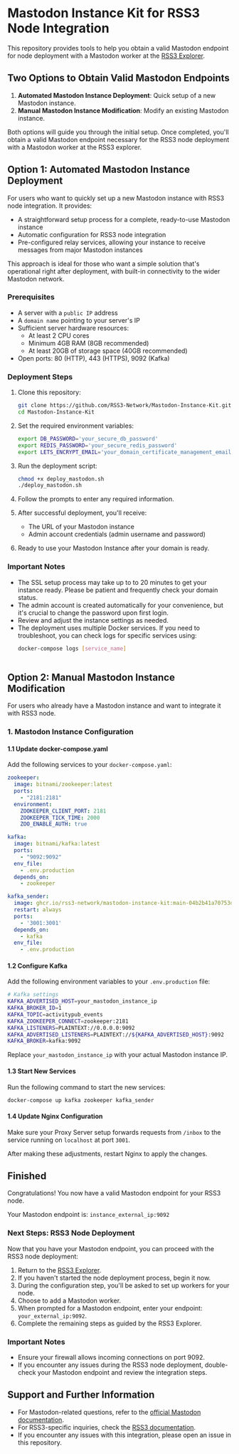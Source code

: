 # Mastodon Instance Kit for RSS3 Node Integration

This repository provides tools to help you obtain a valid Mastodon endpoint for node deployment with a Mastodon worker at the [RSS3 Explorer](https://explorer.rss3.io/).

## Two Options to Obtain Valid Mastodon Endpoints

1. **Automated Mastodon Instance Deployment**: Quick setup of a new Mastodon instance.
2. **Manual Mastodon Instance Modification**: Modify an existing Mastodon instance.

Both options will guide you through the initial setup. Once completed, you'll obtain a valid Mastodon endpoint necessary for the RSS3 node deployment with a Mastodon worker at the RSS3 explorer.

## Option 1: Automated Mastodon Instance Deployment

For users who want to quickly set up a new Mastodon instance with RSS3 node integration. It provides:
- A straightforward setup process for a complete, ready-to-use Mastodon instance
- Automatic configuration for RSS3 node integration
- Pre-configured relay services, allowing your instance to receive messages from major Mastodon instances

This approach is ideal for those who want a simple solution that's operational right after deployment, with built-in connectivity to the wider Mastodon network.

### Prerequisites

- A server with a `public IP` address
- A `domain name` pointing to your server's IP
- Sufficient server hardware resources:
  - At least 2 CPU cores
  - Minimum 4GB RAM (8GB recommended)
  - At least 20GB of storage space (40GB recommended)
- Open ports: 80 (HTTP), 443 (HTTPS), 9092 (Kafka)
  
### Deployment Steps

1. Clone this repository:

   ```sh
   git clone https://github.com/RSS3-Network/Mastodon-Instance-Kit.git
   cd Mastodon-Instance-Kit
   ```

2. Set the required environment variables:

   ```sh
   export DB_PASSWORD='your_secure_db_password'
   export REDIS_PASSWORD='your_secure_redis_password'
   export LETS_ENCRYPT_EMAIL='your_domain_certificate_management_email'
   ```

3. Run the deployment script:

   ```sh
   chmod +x deploy_mastodon.sh
   ./deploy_mastodon.sh
   ```

4. Follow the prompts to enter any required information.

5. After successful deployment, you'll receive:
   - The URL of your Mastodon instance
   - Admin account credentials (admin username and password)

6. Ready to use your Mastodon Instance after your domain is ready.

### Important Notes
- The SSL setup process may take up to to 20 minutes to get your instance ready. Please be patient and frequently check your domain status.
- The admin account is created automatically for your convenience, but it's crucial to change the password upon first login.
- Review and adjust the instance settings as needed.
- The deployment uses multiple Docker services. If you need to troubleshoot, you can check logs for specific services using:
  ```sh
  docker-compose logs [service_name]
 
## Option 2: Manual Mastodon Instance Modification

For users who already have a Mastodon instance and want to integrate it with RSS3 node.

### 1. Mastodon Instance Configuration

#### 1.1 Update docker-compose.yaml

Add the following services to your `docker-compose.yaml`:

```yaml
zookeeper:
  image: bitnami/zookeeper:latest
  ports:
    - "2181:2181"
  environment:
    ZOOKEEPER_CLIENT_PORT: 2181
    ZOOKEEPER_TICK_TIME: 2000
    ZOO_ENABLE_AUTH: true

kafka:
  image: bitnami/kafka:latest
  ports:
    - "9092:9092"
  env_file:
    - .env.production
  depends_on:
    - zookeeper

kafka_sender:
  image: ghcr.io/rss3-network/mastodon-instance-kit:main-04b2b41a70753d3c4a1dcde70de4ddc7abf5cd79
  restart: always
  ports:
    - '3001:3001'
  depends_on:
    - kafka
  env_file:
    - .env.production
```

#### 1.2 Configure Kafka

Add the following environment variables to your `.env.production` file:

```sh
# Kafka settings
KAFKA_ADVERTISED_HOST=your_mastodon_instance_ip
KAFKA_BROKER_ID=1
KAFKA_TOPIC=activitypub_events
KAFKA_ZOOKEEPER_CONNECT=zookeeper:2181
KAFKA_LISTENERS=PLAINTEXT://0.0.0.0:9092
KAFKA_ADVERTISED_LISTENERS=PLAINTEXT://${KAFKA_ADVERTISED_HOST}:9092
KAFKA_BROKER=kafka:9092
```

Replace `your_mastodon_instance_ip` with your actual Mastodon instance IP.

#### 1.3 Start New Services

Run the following command to start the new services:

```bash
docker-compose up kafka zookeeper kafka_sender
```

#### 1.4 Update Nginx Configuration

Make sure your Proxy Server setup forwards requests from `/inbox` to the service running on `localhost` at port `3001`.

After making these adjustments, restart Nginx to apply the changes.


## Finished

Congratulations! You now have a valid Mastodon endpoint for your RSS3 node.

Your Mastodon endpoint is: `instance_external_ip:9092`



### Next Steps: RSS3 Node Deployment

Now that you have your Mastodon endpoint, you can proceed with the RSS3 node deployment:

1. Return to the [RSS3 Explorer](https://explorer.rss3.io/).
2. If you haven't started the node deployment process, begin it now.
3. During the configuration step, you'll be asked to set up workers for your node.
4. Choose to add a Mastodon worker.
5. When prompted for a Mastodon endpoint, enter your endpoint: `your_external_ip:9092`.
6. Complete the remaining steps as guided by the RSS3 Explorer.

### Important Notes

- Ensure your firewall allows incoming connections on port 9092.
- If you encounter any issues during the RSS3 node deployment, double-check your Mastodon endpoint and review the integration steps.

## Support and Further Information

- For Mastodon-related questions, refer to the [official Mastodon documentation](https://docs.joinmastodon.org/).
- For RSS3-specific inquiries, check the [RSS3 documentation](https://docs.rss3.io/).
- If you encounter any issues with this integration, please open an issue in this repository.

